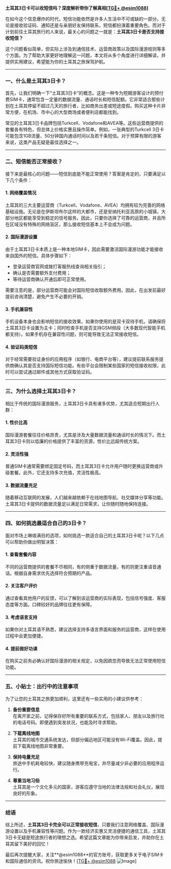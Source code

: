 **土耳其3日卡可以收短信吗？深度解析带你了解真相[[TG💪+ @esim1088](https://t.me/s/esim1088)]**

在如今这个信息爆炸的时代，短信功能依然是许多人生活中不可或缺的一部分。无论是接收验证码、通知还是与亲朋好友保持联系，短信都扮演着重要角色。而对于计划前往土耳其旅行的人来说，最关心的问题之一就是：**土耳其3日卡是否支持接收短信？**  

这个问题看似简单，但实际上涉及到通信技术、运营商政策以及国际漫游规则等多个方面。为了帮助大家更好地理解这一问题，本文将从多个角度进行详细解读，并提供实用建议，希望能为你的土耳其之旅保驾护航。

---

### **一、什么是土耳其3日卡？**

首先，让我们明确一下“土耳其3日卡”的概念。这是一种专为短期游客设计的预付费SIM卡，通常包含一定量的数据流量、通话时长和短信配额。它非常适合那些计划在土耳其停留不超过几天的旅行者，比如商务出差或短途度假。购买这种卡片非常方便，在机场、市中心的大型商场或者便利店都能找到。

常见的土耳其3日卡品牌包括Turkcell、Vodafone和AVEA等。这些运营商提供的套餐各有特色，但总体上价格实惠且操作简单。例如，一张典型的Turkcell 3日卡可能包含1GB流量、50分钟国内通话时间以及若干条短信。对于预算有限的游客来说，这类产品无疑是最佳选择之一。

---

### **二、短信能否正常接收？**

接下来是最核心的问题——短信到底能不能正常使用？答案是肯定的，只要满足以下几个条件：

#### **1. 网络覆盖情况**
土耳其的三大主要运营商（Turkcell、Vodafone、AVEA）均拥有较为完善的网络基础设施。无论是在伊斯坦布尔这样的大都市，还是安纳托利亚高原的小城镇，大部分地区都能享受到稳定的信号服务。因此，只要你选择了可靠的运营商，并且所在区域没有特殊的网络盲区，那么接收短信基本上不会成为问题。

#### **2. 国际漫游设置**
由于土耳其3日卡本质上是一种本地SIM卡，因此需要激活国际漫游功能才能接收来自国外的短信。具体步骤如下：
- 登录运营商官网或拨打客服热线查询相关指引；
- 确认是否需要额外支付费用；
- 等待运营商确认开通后即可正常使用。

需要注意的是，部分运营商可能会对国际短信收取额外费用。因此，在出发前最好提前咨询清楚，避免产生不必要的开销。

#### **3. 手机兼容性**
手机设备本身也会影响短信的接收效果。如果你使用的是双卡双待手机，请确保将土耳其3日卡设置为主卡；同时检查手机是否支持GSM频段（大多数现代智能手机都支持）。如果手机存在兼容性问题，则可能导致无法正常接收短信。

#### **4. 验证码类短信**
对于经常需要验证身份的应用程序（如银行、电商平台等），建议提前联系服务提供商确认其是否支持国际短信功能。有些平台会限制某些国家的短信接收权限，此时可以尝试通过邮件或其他方式获取验证码。

---

### **三、为什么选择土耳其3日卡？**

相比于传统的国际漫游服务，土耳其3日卡具有诸多优势，尤其适合短期出行人群：

#### **1. 性价比高**
国际漫游套餐往往价格昂贵，尤其是涉及大量数据流量和通话时长的情况下。而土耳其3日卡则以低廉的价格提供了丰富的资源，性价比远超传统方案。

#### **2. 灵活性强**
普通SIM卡通常需要绑定固定号码，而土耳其3日卡允许用户随时更换运营商或升级套餐。此外，它还支持多次充值，灵活性极高。

#### **3. 数据流量充足**
随着移动互联网的发展，人们越来越依赖于在线地图导航、社交媒体分享等功能。土耳其3日卡提供的数据流量足以满足日常需求，让你随时随地保持连接。

---

### **四、如何挑选最适合自己的3日卡？**

面对市场上琳琅满目的选项，如何挑选一款适合自己的土耳其3日卡呢？以下几点可以帮助你做出明智决策：

#### **1. 查看套餐内容**
不同的运营商提供的套餐不尽相同，有的侧重于数据流量，有的则更注重语音通话。根据自身需求优先选择符合预期的产品。

#### **2. 关注客户评价**
通过查看其他用户的反馈，可以了解到该运营商的实际表现，包括信号强度、客服态度等方面。口碑较好的品牌往往更有保障。

#### **3. 考虑语言支持**
如果你对土耳其语不熟悉，建议选择支持多语言界面和服务的运营商，这样在使用过程中会更加便捷。

#### **4. 提前做好功课**
在购买之前务必确认好国际漫游的相关规定，以免因疏忽而导致无法正常使用短信功能。

---

### **五、小贴士：出行中的注意事项**

为了让您的土耳其之旅更加顺利，这里还有一些实用的小建议供参考：

1. **备份重要信息**  
   在离开家之前，记得保存好所有重要的联系方式，包括家人、朋友以及旅行社的电话号码。即便遇到突发状况，也能及时寻求帮助。

2. **下载离线地图**  
   土耳其的城市交通系统发达，但部分偏远地区可能没有Wi-Fi覆盖。因此，提前下载离线地图非常重要。

3. **保持电量充足**  
   旅途中手机耗电较快，建议随身携带充电宝，并尽量减少非必要的应用程序运行。

4. **尊重当地习俗**  
   土耳其是一个文化多元的国家，游客应遵守当地的法律法规和社会礼仪，展现良好的形象。

---

### **结语**

综上所述，**土耳其3日卡完全可以正常接收短信**，只要我们注意网络覆盖、国际漫游设置以及手机兼容性等问题。作为一款经济实惠又灵活便捷的通信工具，土耳其3日卡无疑是短途旅行者的理想之选。希望这篇文章能为你带来启发，并助你在土耳其留下美好的回忆！

最后再次提醒大家，关注**@esim1088**的官方账号，获取更多关于电子SIM卡和国际通信的资讯。祝你旅途愉快！[[TG💪+ @esim1088](https://t.me/s/esim1088) ![Image](https://i.postimg.cc/4NQfJmqS/Snipaste-2025-05-13-00-14-12.png)]